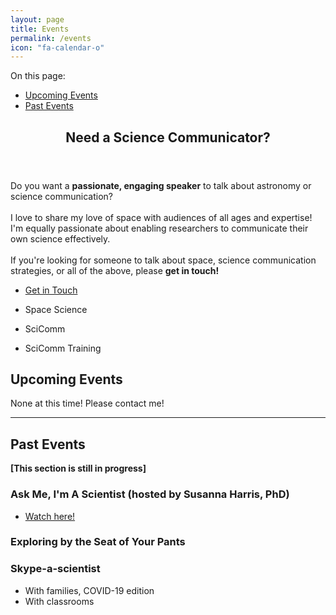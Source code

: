 ```yaml
---
layout: page
title: Events
permalink: /events
icon: "fa-calendar-o"
---
```


On this page:
* [Upcoming Events](#upcoming-events)
* [Past Events](#past-events)


<section  class="wrapper style2 container small special-alt">
 <div class="row">
 
  <div class="9u">
    <header>
     <h2>Need a <strong>Science Communicator?</strong></h2>
    </header>
    <p>Do you want a <strong>passionate, engaging speaker</strong> to talk about astronomy or science communication?<br /><br />I love to share my love of space with audiences of all ages and expertise! I'm equally passionate about enabling researchers to communicate their own science effectively.<br /><br />If you're looking for someone to talk about space, science communication strategies, or all of the above, please <strong>get in touch!</strong></p>
	<footer>
	 <ul class="buttons">
	  <li><a href="/contact" class="button">Get in Touch</a></li>
	 </ul>
	</footer>
   </div>

  <div class="2u -1u">
  
   <div class="row">
    <ul class="featured-icons">
     <li>
      <span class="icon fa-moon">
       <span class="label">Space Science</span>
      </span>
     </li>
    </ul>
   </div>

   <div class="row">
    <ul class="featured-icons">
     <li>
      <span class="icon  fa-comments">
       <span class="label">SciComm</span>
      </span>
     </li>
    </ul>
   </div>

   <div class="row">
    <ul class="featured-icons">
     <li>
      <span class="icon  fa-book">
       <span class="label">SciComm Training</span>
      </span>
     </li>
    </ul>
   </div>
   
  </div>

</div>
</section>

## Upcoming Events

None at this time! Please contact me!


---

## Past Events

**[This section is still in progress]**

### Ask Me, I'm A Scientist (hosted by Susanna Harris, PhD)

* [Watch here!](https://www.youtube.com/watch?v=ZmsMIN2e-_c)


### Exploring by the Seat of Your Pants

### Skype-a-scientist
* With families, COVID-19 edition
* With classrooms
